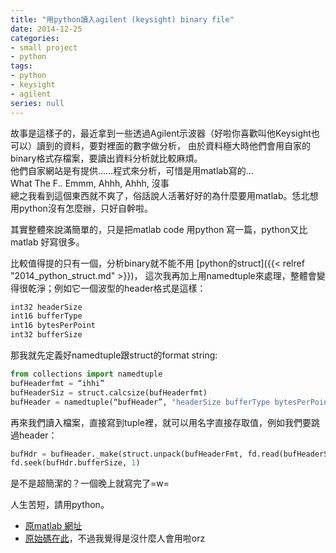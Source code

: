 ```yaml
---
title: "用python讀入agilent (keysight) binary file"
date: 2014-12-25
categories:
- small project
- python
tags:
- python
- keysight
- agilent
series: null
---
```


故事是這樣子的，最近拿到一些透過Agilent示波器（好啦你喜歡叫他Keysight也可以）讀到的資料，要對裡面的數字做分析，
由於資料極大時他們會用自家的binary格式存檔案，要讀出資料分析就比較麻煩。  
他們自家網站是有提供……程式來分析，可惜是用matlab寫的…  
What The F.. Emmm, Ahhh, Ahhh, 沒事  
總之我看到這個東西就不爽了，俗話說人活著好好的為什麼要用matlab。恁北想用python沒有怎麼辦，只好自幹啦。  
<!--more-->

其實整體來說滿簡單的，只是把matlab code 用python 寫一篇，python又比matlab 好寫很多。  

比較值得提的只有一個，分析binary就不能不用 [python的struct]({{< relref "2014_python_struct.md" >}})，
這次我再加上用namedtuple來處理，整體會變得很乾淨；例如它一個波型的header格式是這樣：  

```c
int32 headerSize  
int16 bufferType  
int16 bytesPerPoint  
int32 bufferSize   
```
那我就先定義好namedtuple跟struct的format string:  
```python
from collections import namedtuple  
bufHeaderfmt = “ihhi”  
bufHeaderSiz = struct.calcsize(bufHeaderfmt)  
bufHeader = namedtuple(“bufHeader”, "headerSize bufferType bytesPerPoint bufferSize")  
```

再來我們讀入檔案，直接寫到tuple裡，就可以用名字直接存取值，例如我們要跳過header：  
```python
bufHdr = bufHeader._make(struct.unpack(bufHeaderFmt, fd.read(bufHeaderSiz)))  
fd.seek(bufHdr.bufferSize, 1)  
```

是不是超簡潔的？一個晚上就寫完了=w=  

人生苦短，請用python。  

* [原matlab 網址](http://www.keysight.com/main/editorial.jspx?cc=TW&lc=cht&ckey=1185953&nid=-11143.0.00&id=1185953)  
* [原始碼在此](https://github.com/yodalee/agilentBin)，不過我覺得是沒什麼人會用啦orz  